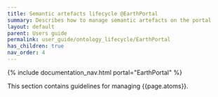 ```yaml
---
title: Semantic artefacts lifecycle @EarthPortal
summary: Describes how to manage semantic artefacts on the portal
layout: default
parent: Users guide
permalink: user_guide/ontology_lifecycle/EarthPortal
has_children: true
nav_order: 4
---
```


{% include documentation_nav.html portal="EarthPortal"  %}

This section contains guidelines for managing {{page.atoms}}.